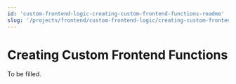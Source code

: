 ```yaml
---
id: 'custom-frontend-logic-creating-custom-frontend-functions-readme'
slug: '/projects/frontend/custom-frontend-logic/creating-custom-frontend-functions-readme'
---
```


# Creating Custom Frontend Functions

To be filled.
